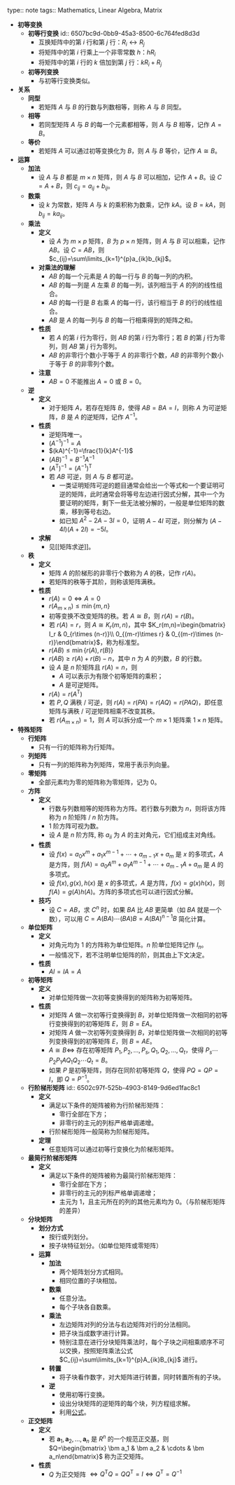 type:: note
tags:: Mathematics, Linear Algebra, Matrix

- **初等变换**
	- **初等行变换**
	  id:: 6507bc9d-0bb9-45a3-8500-6c764fed8d3d
		- 互换矩阵中的第 $i$ 行和第 $j$ 行：$R_i \leftrightarrow R_j$
		- 将矩阵中的第 $i$ 行乘上一个非零常数 $h$：$hR_i$
		- 将矩阵中的第 $i$ 行的 $k$ 倍加到第 $j$ 行：$kR_i+R_j$
	- **初等列变换**
		- 与初等行变换类似。
- **关系**
	- **同型**
		- 若矩阵 $A$ 与 $B$ 的行数与列数相等，则称 $A$ 与 $B$ 同型。
	- **相等**
		- 若同型矩阵 $A$ 与 $B$ 的每一个元素都相等，则 $A$ 与 $B$ 相等，记作 $A=B$。
	- **等价**
		- 若矩阵 $A$ 可以通过初等变换化为 $B$，则 $A$ 与 $B$ 等价，记作 $A\cong B$。
- **运算**
	- **加法**
		- 设 $A$ 与 $B$ 都是 $m\times n$ 矩阵，则 $A$ 与 $B$ 可以相加，记作 $A+B$。设 $C=A+B$，则 $c_{ij}=a_{ij}+b_{ij}$。
	- **数乘**
		- 设 $k$ 为常数，矩阵 $A$ 与 $k$ 的乘积称为数乘，记作 $kA$。设 $B=kA$，则 $b_{ij}=ka_{ij}$。
	- **乘法**
		- **定义**
			- 设 $A$ 为 $m\times p$ 矩阵，$B$ 为 $p\times n$ 矩阵，则 $A$ 与 $B$ 可以相乘，记作 $AB$。设 $C=AB$，则 $c_{ij}=\sum\limits_{k=1}^{p}a_{ik}b_{kj}$。
		- **对乘法的理解**
			- $AB$ 的每一个元素是 $A$ 的每一行与 $B$ 的每一列的内积。
			- $AB$ 的每一列是 $A$ 左乘 $B$ 的每一列，该列相当于 $A$ 的列的线性组合。
			- $AB$ 的每一行是 $B$ 右乘 $A$ 的每一行，该行相当于 $B$ 的行的线性组合。
			- $AB$ 是 $A$ 的每一列与 $B$ 的每一行相乘得到的矩阵之和。
		- **性质**
			- 若 $A$ 的第 $i$ 行为零行，则 $AB$ 的第 $i$ 行为零行；若 $B$ 的第 $j$ 行为零列，则 $AB$ 第 $j$ 行为零列。
			- $AB$ 的非零行个数小于等于 $A$ 的非零行个数，$AB$ 的非零列个数小于等于 $B$ 的非零列个数。
		- **注意**
			- $AB=0$ 不能推出 $A=0$ 或 $B=0$。
	- **逆**
		- **定义**
			- 对于矩阵 $A$，若存在矩阵 $B$，使得 $AB=BA=I$，则称 $A$ 为可逆矩阵，$B$ 是 $A$ 的逆矩阵，记作 $A^{-1}$。
		- **性质**
			- 逆矩阵唯一。
			- $(A^{-1})^{-1}=A$
			- $(kA)^{-1}=\frac{1}{k}A^{-1}$
			- $(AB)^{-1}=B^{-1}A^{-1}$
			- $(A^{\mathrm T})^{-1}=(A^{-1})^{\mathrm T}$
			- 若 $AB$ 可逆，则 $A$ 与 $B$ 都可逆。
				- 一类证明矩阵可逆的题目通常会给出一个等式和一个要证明可逆的矩阵，此时通常会将等号左边进行因式分解，其中一个为要证明的矩阵，剩下一些无法被分解的，一般是单位矩阵的数乘，移到等号右边。
				- 如已知 $A^2-2A-3I=0$，证明 $A-4I$ 可逆，则分解为 $(A-4I)(A+2I)=-5I$。
		- **求解**
			- 见[[矩阵求逆]]。
	- **秩**
		- **定义**
			- 矩阵 $A$ 的阶梯形的非零行个数称为 $A$ 的秩，记作 $r(A)$。
			- 若矩阵的秩等于其阶，则称该矩阵满秩。
		- **性质**
			- $r(A)=0 \iff A=0$
			- $r(A_{m\times n})\le \min\{m,n\}$
			- 初等变换不改变矩阵的秩。若 $A \cong B$，则 $r(A)=r(B)$。
			- 若 $r(A) = r$，则 $A\cong K_r(m,n)$，其中 $K_r(m,n)=\begin{bmatrix} I_r & 0_{r\times (n-r)}\\ 0_{(m-r)\times r} & 0_{(m-r)\times (n-r)}\end{bmatrix}$，称为标准型。
			- $r(AB)\le \min\left\{r(A),r(B)\right\}$
			- $r(AB)\ge r(A)+r(B)-n$，其中 $n$ 为 $A$ 的列数，$B$ 的行数。
			- 设 $A$ 是 $n$ 阶矩阵且 $r(A)=n$，则
				- $A$ 可以表示为有限个初等矩阵的乘积；
				- $A$  是可逆矩阵。
			- $r(A)=r(A^{\mathrm T})$
			- 若 $P,Q$ 满秩 / 可逆，则 $r(A)=r(PA)=r(AQ)=r(PAQ)$，即任意矩阵与满秩 / 可逆矩阵相乘不改变其秩。
			- 若 $r(A_{m\times n})=1$，则 $A$ 可以拆分成一个 $m\times 1$ 矩阵乘 $1\times n$ 矩阵。
- **特殊矩阵**
	- **行矩阵**
		- 只有一行的矩阵称为行矩阵。
	- **列矩阵**
		- 只有一列的矩阵称为列矩阵，常用于表示列向量。
	- **零矩阵**
		- 全部元素均为零的矩阵称为零矩阵，记为 $0$。
	- **方阵**
		- **定义**
			- 行数与列数相等的矩阵称为方阵。若行数与列数为 $n$，则将该方阵称为 $n$ 阶矩阵 / $n$ 阶方阵。
			- $1$ 阶方阵可视为数。
			- 设 $A$ 是 $n$ 阶方阵, 称 $a_{ii}$ 为 $A$ 的主对角元，它们组成主对角线。
		- **性质**
			- 设 $f(x)=a_0x^m+a_1x^{m-1}+\cdots+a_{m-1}x+a_m$ 是 $x$ 的多项式，$A$ 是方阵，则 $f(A)=a_0A^m+a_1A^{m-1}+\cdots+a_{m-1}A+a_m$ 是 $A$ 的多项式。
			- 设 $f(x),g(x),h(x)$ 是 $x$ 的多项式，$A$ 是方阵，$f(x)=g(x)h(x)$，则 $f(A)=g(A)h(A)$。方阵的多项式也可以进行因式分解。
		- **技巧**
			- 设 $C=AB$，求 $C^n$ 时，如果 $BA$ 比 $AB$ 更简单（如 $BA$ 就是一个数），可以用 $C=A(BA)\cdots (BA)B=A(BA)^{n-1}B$ 简化计算。
	- **单位矩阵**
		- **定义**
			- 对角元均为 $1$ 的方阵称为单位矩阵。$n$ 阶单位矩阵记作 $I_n$。
			- 一般情况下，若不注明单位矩阵的阶，则其由上下文决定。
		- **性质**
			- $AI=IA=A$
	- **初等矩阵**
		- **定义**
			- 对单位矩阵做一次初等变换得到的矩阵称为初等矩阵。
		- **性质**
			- 对矩阵 $A$ 做一次初等行变换得到 $B$，对单位矩阵做一次相同的初等行变换得到的初等矩阵 $E$，则 $B=EA$。
			- 对矩阵 $A$ 做一次初等列变换得到 $B$，对单位矩阵做一次相同的初等列变换得到的初等矩阵 $E$，则 $B=AE$。
			- $A\cong B\iff$ 存在初等矩阵 $P_1,P_2,\dots,P_s,Q_1,Q_2,\dots,Q_t$，使得 $P_s\cdots P_2P_1AQ_1Q_2\cdots Q_t=B$。
			- 如果 $P$ 是初等矩阵，则存在同阶初等矩阵 $Q$，使得 $PQ=QP=I$，即 $Q=P^{-1}$。
	- **行阶梯形矩阵**
	  id:: 6502c97f-525b-4903-8149-9d6ed1fac8c1
		- **定义**
			- 满足以下条件的矩阵被称为行阶梯形矩阵：
				- 零行全部在下方；
				- 非零行的主元的列标严格单调递增。
			- 行阶梯形矩阵一般简称为阶梯形矩阵。
		- **定理**
			- 任意矩阵可以通过初等行变换化为阶梯形矩阵。
	- **最简行阶梯形矩阵**
		- **定义**
			- 满足以下条件的矩阵被称为最简行阶梯形矩阵：
				- 零行全部在下方；
				- 非零行的主元的列标严格单调递增；
				- 主元为 $1$，且主元所在的列的其他元素均为 $0$。（与阶梯形矩阵的差异）
	- **分块矩阵**
		- **划分方式**
			- 按行或列划分。
			- 按子块特征划分。（如单位矩阵或零矩阵）
		- **运算**
			- **加法**
				- 两个矩阵划分方式相同。
				- 相同位置的子块相加。
			- **数乘**
				- 任意分法。
				- 每个子块各自数乘。
			- **乘法**
				- 左边矩阵对列的分法与右边矩阵对行的分法相同。
				- 把子块当成数字进行计算。
				- 特别注意在进行分块矩阵乘法时，每个子块之间相乘顺序不可以交换，按照矩阵乘法公式 $C_{ij}=\sum\limits_{k=1}^{p}A_{ik}B_{kj}$ 进行。
			- **转置**
				- 将子块看作数字，对大矩阵进行转置，同时转置所有的子块。
			- **逆**
				- 使用初等行变换。
				- 设出分块矩阵的逆矩阵的每个块，列方程组求解。
				- 利用[公式](((65256458-084e-46b6-b3a3-c796d6601d9a)))。
	- **正交矩阵**
		- **定义**
			- 若 $\bm a_1,\bm a_2,\dots,\bm a_n$ 是 $R^n$ 的一个规范正交[基](((6537b24b-e44d-4af0-835f-ecfe66399d22)))，则 $Q=\begin{bmatrix} \bm a_1 & \bm a_2 & \cdots & \bm a_n\end{bmatrix}$ 称为正交矩阵。
		- **性质**
			- $Q$ 为正交矩阵 $\iff Q^{\mathrm T}Q=QQ^{\mathrm T}=I\iff Q^{\mathrm T}=Q^{-1}$
